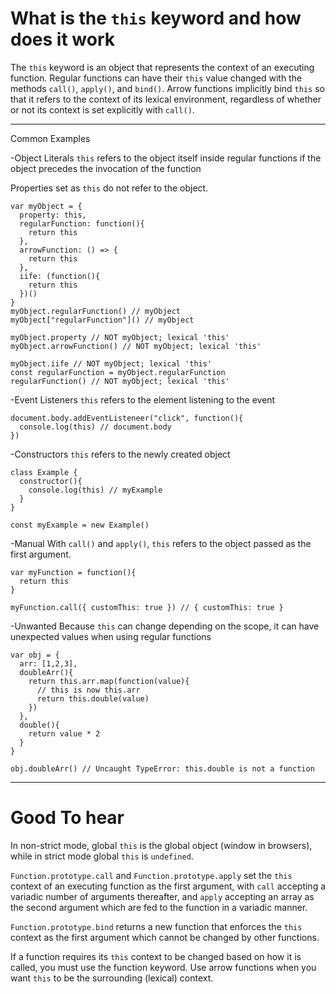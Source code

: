 # What is the `this` keyword and how does it work

The `this` keyword is an object that represents the context of an executing function. Regular functions can have their `this` value changed with the methods `call()`, `apply()`, and `bind()`. Arrow functions implicitly bind `this` so that it refers to the context of its lexical environment, regardless of whether or not its context is set explicitly with `call()`.
***

  Common Examples

  -Object Literals
  `this` refers to the object itself inside regular functions if the object precedes the invocation of the function

  Properties set as `this` do not refer to the object.

    var myObject = {
      property: this, 
      regularFunction: function(){
        return this
      },
      arrowFunction: () => {
        return this
      },
      iife: (function(){
        return this
      })()
    }
    myObject.regularFunction() // myObject
    myObject["regularFunction"]() // myObject

    myObject.property // NOT myObject; lexical 'this'
    myObject.arrowFunction() // NOT myObject; lexical 'this'

    myObject.iife // NOT myObject; lexical 'this'
    const regularFunction = myObject.regularFunction
    regularFunction() // NOT myObject; lexical 'this'

  -Event Listeners
  `this` refers to the element listening to the event

    document.body.addEventListeneer("click", function(){
      console.log(this) // document.body
    })

  -Constructors
  `this` refers to the newly created object

    class Example {
      constructor(){
        console.log(this) // myExample
      }
    }

    const myExample = new Example()
  
  -Manual
  With `call()` and `apply()`, `this` refers to the object passed as the first argument.

    var myFunction = function(){
      return this
    }

    myFunction.call({ customThis: true }) // { customThis: true }

  -Unwanted
  Because `this` can change depending on the scope, it can have unexpected values when using regular functions

    var obj = {
      arr: [1,2,3],
      doubleArr(){
        return this.arr.map(function(value){
          // this is now this.arr
          return this.double(value)
        })
      },
      double(){
        return value * 2
      }
    }

    obj.doubleArr() // Uncaught TypeError: this.double is not a function
***
# Good To hear

  In non-strict mode, global `this` is the global object (window in browsers), while in strict mode global `this` is `undefined`.
  
  `Function.prototype.call` and `Function.prototype.apply` set the `this` context of an executing function as the first argument, with `call` accepting a variadic number of arguments thereafter, and `apply` accepting an array as the second argument which are fed to the function in a variadic manner.

  `Function.prototype.bind` returns a new function that enforces the `this` context as the first argument which cannot be changed by other functions.

  If a function requires its `this` context to be changed based on how it is called, you must use the function keyword. Use arrow functions when you want `this` to be the surrounding (lexical) context.